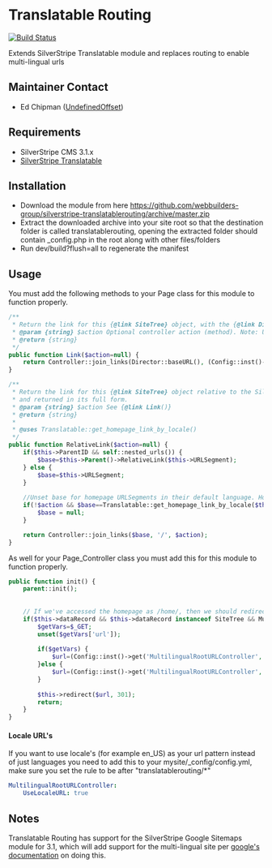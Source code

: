 Translatable Routing
=================
[![Build Status](https://travis-ci.org/webbuilders-group/silverstripe-translatablerouting.png)](https://travis-ci.org/webbuilders-group/silverstripe-translatablerouting)

Extends SilverStripe Translatable module and replaces routing to enable multi-lingual urls

## Maintainer Contact
* Ed Chipman ([UndefinedOffset](https://github.com/UndefinedOffset))

## Requirements
* SilverStripe CMS 3.1.x
* [SilverStripe Translatable](https://github.com/silverstripe/silverstripe-translatable/)


## Installation
* Download the module from here https://github.com/webbuilders-group/silverstripe-translatablerouting/archive/master.zip
* Extract the downloaded archive into your site root so that the destination folder is called translatablerouting, opening the extracted folder should contain _config.php in the root along with other files/folders
* Run dev/build?flush=all to regenerate the manifest


## Usage
You must add the following methods to your Page class for this module to function properly.
```php
/**
 * Return the link for this {@link SiteTree} object, with the {@link Director::baseURL()} included.
 * @param {string} $action Optional controller action (method). Note: URI encoding of this parameter is applied automatically through template casting, don't encode the passed parameter. Please use {@link Controller::join_links()} instead to append GET parameters.
 * @return {string}
 */
public function Link($action=null) {
    return Controller::join_links(Director::baseURL(), (Config::inst()->get('MultilingualRootURLController', 'UseLocaleURL') ? $this->Locale:i18n::get_lang_from_locale($this->Locale)), $this->RelativeLink($action));
}

/**
 * Return the link for this {@link SiteTree} object relative to the SilverStripe root. By default, it this page is the current home page, and there is no action specified then this will return a link to the root of the site. However, if you set the $action parameter to TRUE then the link will not be rewritten
 * and returned in its full form.
 * @param {string} $action See {@link Link()}
 * @return {string}
 * 
 * @uses Translatable::get_homepage_link_by_locale()
 */
public function RelativeLink($action=null) {
    if($this->ParentID && self::nested_urls()) {
        $base=$this->Parent()->RelativeLink($this->URLSegment);
    } else {
        $base=$this->URLSegment;
    }
    
    //Unset base for homepage URLSegments in their default language. Homepages with action parameters or in different languages need to retain their URLSegment. We can only do this if the homepage is on the root level.
    if(!$action && $base==Translatable::get_homepage_link_by_locale($this->Locale) && !$this->ParentID) {
        $base = null;
    }

    return Controller::join_links($base, '/', $action);
}
```

As well for your Page_Controller class you must add this for this module to function properly.
```php
public function init() {
    parent::init();
    
    
    // If we've accessed the homepage as /home/, then we should redirect to /.
    if($this->dataRecord && $this->dataRecord instanceof SiteTree && MultilingualRootURLController::should_be_on_root($this->dataRecord) && (!isset($this->urlParams['Action']) || !$this->urlParams['Action']) && !$_POST && !$_FILES && !$this->redirectedTo()) {
        $getVars=$_GET;
        unset($getVars['url']);
        
        if($getVars) {
            $url=(Config::inst()->get('MultilingualRootURLController', 'UseLocaleURL') ? $this->Locale:i18n::get_lang_from_locale($this->Locale)).'/?'.http_build_query($getVars);
        }else {
            $url=(Config::inst()->get('MultilingualRootURLController', 'UseLocaleURL') ? $this->Locale:i18n::get_lang_from_locale($this->Locale)).'/';
        }
        
        $this->redirect($url, 301);
        return;
    }
}
```

#### Locale URL's
If you want to use locale's (for example en_US) as your url pattern instead of just languages you need to add this to your mysite/_config/config.yml, make sure you set the rule to be after "translatablerouting/*"
```yml
MultilingualRootURLController:
    UseLocaleURL: true
```

## Notes
Translatable Routing has support for the SilverStripe Google Sitemaps module for 3.1, which will add support for the multi-lingual site per [google's documentation](https://support.google.com/webmasters/answer/2620865?hl=en) on doing this.